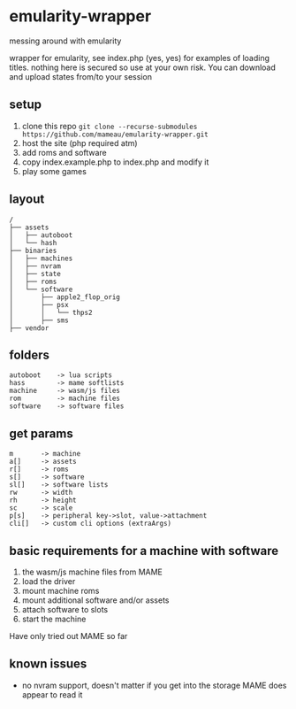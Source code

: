 # emularity-wrapper
messing around with emularity

wrapper for emularity, see index.php (yes, yes) for examples of loading titles. nothing here is secured so use at your own risk. You can download and upload states from/to your session

## setup
1. clone this repo `git clone --recurse-submodules https://github.com/mameau/emularity-wrapper.git`
2. host the site (php required atm)
3. add roms and software
4. copy index.example.php to index.php and modify it
5. play some games

## layout
```
/
├── assets
│   ├── autoboot
│   └── hash
├── binaries
│   ├── machines
│   ├── nvram
│   ├── state
│   ├── roms
│   └── software
│       ├── apple2_flop_orig
│       ├── psx
│       │   └── thps2
│       ├── sms
├── vendor
```

## folders
```
autoboot    -> lua scripts
hass        -> mame softlists
machine     -> wasm/js files
rom         -> machine files
software    -> software files
```

## get params
```
m       -> machine
a[]     -> assets
r[]     -> roms
s[]     -> software
sl[]    -> software lists
rw      -> width
rh      -> height
sc      -> scale
p[s]    -> peripheral key->slot, value->attachment
cli[]   -> custom cli options (extraArgs)
```


## basic requirements for a machine with software
1. the wasm/js machine files from MAME
2. load the driver
3. mount machine roms
4. mount additional software and/or assets 
5. attach software to slots
6. start the machine


Have only tried out MAME so far


## known issues
* no nvram support, doesn't matter if you get into the storage MAME does appear to read it
